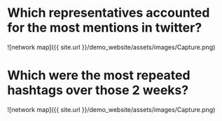 # Which representatives accounted for the most mentions in twitter?
  
 ![network map]({{ site.url }}/demo_website/assets/images/Capture.png)  


# Which were the most repeated hashtags over those 2 weeks?

 ![network map]({{ site.url }}/demo_website/assets/images/Capture.png)  
